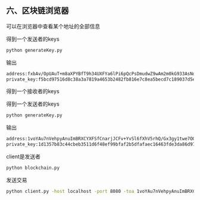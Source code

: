 ## 六、区块链浏览器

可以在浏览器中查看某个地址的全部信息

得到一个发送者的keys

```cmd
python generateKey.py
```

输出

```cmd
address:fxbAv/OpUAuT+m8aXPYBfT9h34UXFYa6lPi6pQcPsDmudwZ9wAm2m0kG933AsNq7uDFCfT+z5bZGooWIeh9C6g==
private_key:f5bcd97516d8c38a3a7819a4653b2482fb816e7c8ea5becd7c189037d5ea598d
```

得到一个接收者的keys

得到一个发送者的keys

```cmd
python generateKey.py
```

输出

```cmd
address:1voYAu7nVehpyAnuImBRXCYXFSfCnarjJCFv+YvSl6fXhV5rhQ/Gx3gy1twe7OGKMFEcuiby8R4Nps7StK3Aaw==
private_key:1d1357b83c44cbeb3511d6f48ef99bfaf2b5dfafaec16463fde3da86d976d7c5
```

client是发送者

```cmd
python blockchain.py
```

发送交易

```cmd
python client.py -host localhost -port 8080 -toa 1voYAu7nVehpyAnuImBRXCYXFSfCnarjJCFv+YvSl6fXhV5rhQ/Gx3gy1twe7OGKMFEcuiby8R4Nps7StK3Aaw== -froma fxbAv/OpUAuT+m8aXPYBfT9h34UXFYa6lPi6pQcPsDmudwZ9wAm2m0kG933AsNq7uDFCfT+z5bZGooWIeh9C6g== -msg hello -private f5bcd97516d8c38a3a7819a4653b2482fb816e7c8ea5becd7c189037d5ea598d
```

